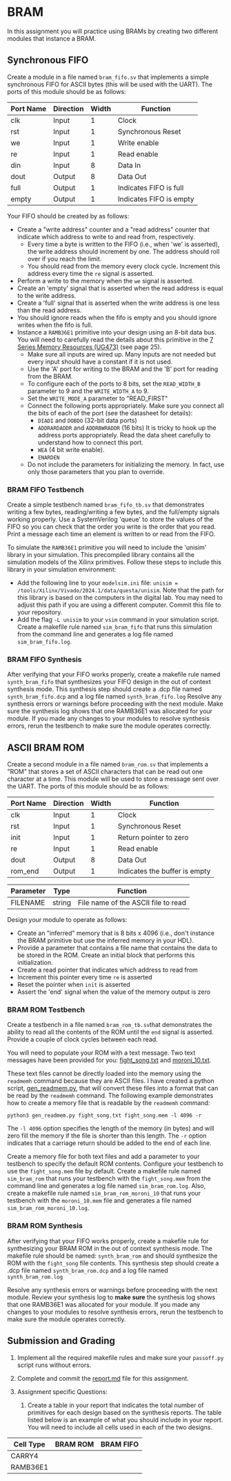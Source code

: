 # BRAM

In this assignment you will practice using BRAMs by creating two different modules that instance a BRAM.

## Synchronous FIFO

Create a module in a file named `bram_fifo.sv` that implements a simple synchronous FIFO for ASCII bytes (this will be used with the UART).
The ports of this module should be as follows:

| Port Name | Direction | Width | Function |
| ---- | ---- | ---- | ----  |
| clk | Input | 1 | Clock |
| rst | Input | 1 | Synchronous Reset |
| we | Input | 1 | Write enable |
| re | Input | 1 | Read enable |
| din | Input | 8 | Data In |
| dout | Output | 8 | Data Out |
| full | Output | 1 | Indicates FIFO is full |
| empty | Output | 1 | Indicates FIFO is empty |

Your FIFO should be created by as follows:
* Create a "write address" counter and a "read address" counter that indicate which address to write to and read from, respectively.
  * Every time a byte is written to the FIFO (i.e., when 'we' is asserted), the write address should increment by one. The address should roll over if you reach the limit. 
  * You should read from the memory every clock cycle. Increment this address every time the `re` signal is asserted.
* Perform a write to the memory when the `we` signal is asserted.
* Create an 'empty' signal that is asserted when the read address is equal to the write address.
* Create a 'full' signal that is asserted when the write address is one less than the read address.
* You should ignore reads when the fifo is empty and you should ignore writes when the fifo is full.
* Instance a `RAMB36E1` primitive into your design using an 8-bit data bus. You will need to carefully read the details about this primitive in the [7 Series Memory Resources (UG473)](https://docs.amd.com/v/u/en-US/ug473_7Series_Memory_Resources) (see page 25).
  * Make sure all inputs are wired up. Many inputs are not needed but every input should have a constant if it is not used.
  * Use the 'A' port for writing to the BRAM and the 'B' port for reading from the BRAM. 
  * To configure each of the ports to 8 bits, set the `READ_WIDTH_B` parameter to 9  and the `WRITE_WIDTH_A` to 9.
  * Set the `WRITE_MODE_A` parameter to "READ_FIRST"
  * Connect the following ports appropriately. Make sure you connect all the bits of each of the port (see the datasheet for details):
    * `DIADI` and `DOBDO` (32-bit data ports)
    * `ADDRARDADDR` and `ADDRBWRADDR` (16 bits) It is tricky to hook up the address ports appropriately. Read the data sheet carefully to understand how to connect this port.
    * `WEA` (4 bit write enable).
    * `ENARDEN`
  * Do not include the parameters for initializing the memory. In fact, use only those parameters that you plan to override.

### BRAM FIFO Testbench 

Create a simple testbench named `bram_fifo_tb.sv` that demonstrates writing a few bytes, reading/writing a few bytes, and the full/empty signals working properly.
Use a SystemVerilog 'queue' to store the values of the FIFO so you can check that the order you write is the order that you read.
Print a message each time an element is written to or read from the FIFO.

To simulate the `RAMB36E1` primitive you will need to include the 'unisim' library in your simulation.
This precompiled library contains all the simulation models of the Xilinx primitives.
Follow these steps to include this library in your simulation environment:
* Add the following line to your `modelsim.ini` file: `unisim = /tools/Xilinx/Vivado/2024.1/data/questa/unisim`. Note that the path for this library is based on the computers in the digital lab. You may need to adjust this path if you are using a different computer. Commit this file to your repository.
* Add the flag `-L unisim` to your `vsim` command in your simulation script.
Create a makefile rule named `sim_bram_fifo` that runs this simulation from the command line and generates a log file named `sim_bram_fifo.log`.

<!--
* `vlib unisim`
* `vmap unisim <Simulation library path>`. For the computers in the digital lab, the simulation path is: 
-->
### BRAM FIFO Synthesis

After verifying that your FIFO works properly, create a makefile rule named `synth_bram_fifo` that synthesizes your FIFO design in the out of context synthesis mode.
This synthesis step should create a .dcp file named `synth_bram_fifo.dcp` and a log file named `synth_bram_fifo.log`
Resolve any synthesis errors or warnings before proceeding with the next module.
Make sure the synthesis log shows that one RAMB36E1 was allocated for your module.
If you made any changes to your modules to resolve synthesis errors, rerun the testbench to make sure the module operates correctly.

## ASCII BRAM ROM

Create a second module in a file named `bram_rom.sv` that implements a "ROM" that stores a set of ASCII characters that can be read out one character at a time.
This module will be used to store a message sent over the UART.
The ports of this module should be as follows:

| Port Name | Direction | Width | Function |
| ---- | ---- | ---- | ----  |
| clk | Input | 1 | Clock |
| rst | Input | 1 | Synchronous Reset |
| init | Input | 1 | Return pointer to zero |
| re | Input | 1 | Read enable |
| dout | Output | 8 | Data Out |
| rom_end | Output | 1 | Indicates the buffer is empty  |

| Parameter | Type | Function |
| ---- | ---- | ---- |
| FILENAME | string | File name of the ASCII file to read |

Design your module to operate as follows:
* Create an "inferred" memory that is 8 bits x 4096 (i.e., don't instance the BRAM primitive but use the inferred memory in your HDL).
* Provide a parameter that contains a file name that contains the data to be stored in the ROM. Create an initial block that performs this initialization.
* Create a read pointer that indicates which address to read from
* Increment this pointer every time `re` is asserted
* Reset the pointer when `init` is asserted
* Assert the 'end' signal when the value of the memory output is zero

### BRAM ROM Testbench 

Create a testbench in a file named `bram_rom_tb.sv`that demonstrates the ability to read all the contents of the ROM until the `end` signal is asserted.
Provide a couple of clock cycles between each read.

You will need to populate your ROM with a text message.
Two text messages have been provided for you: [fight_song.txt](fight_song.txt) and [moroni_10.txt](moroni_10.txt).
<!-- [declaration_of_independence.txt](declaration_of_independence.txt). -->
These text files cannot be directly loaded into the memory using the `readmemh` command because they are ASCII files.
I have created a python script, [gen_readmem.py](gen_readmem.py), that will convert these files into a format that can be read by the `readmemh` command.
The following example demonstrates how to create a memory file that is readable by the `readmemh` command:

`python3 gen_readmem.py fight_song.txt fight_song.mem -l 4096 -r`

The `-l 4096` option specifies the length of the memory (in bytes) and will zero fill the memory if the file is shorter than this length.
The `-r` option indicates that a carriage return should be added to the end of each line.

Create a memory file for both text files and add a parameter to your testbench to specify the default ROM contents.
Configure your testbench to use the `fight_song.mem` file by default.
Create a makefile rule named `sim_bram_rom` that runs your testbench with the `fight_song.mem` from the command line and generates a log file named `sim_bram_rom.log`.
Also, create a makefile rule named `sim_bram_rom_moroni_10` that runs your testbench with the `moroni_10.mem` file and generates a file named `sim_bram_rom_moroni_10.log`.

### BRAM ROM Synthesis 

After verifying that your FIFO works properly, create a makefile rule for synthesizing your BRAM ROM in the out of context synthesis mode.
The makefile rule should be named: `synth_bram_rom` and should synthesize the ROM with the `fight_song` file contents.
This synthesis step should create a .dcp file named `synth_bram_rom.dcp` and a log file named `synth_bram_rom.log`

Resolve any synthesis errors or warnings before proceeding with the next module.
Review your synthesis log to **make sure** the synthesis log shows that one RAMB36E1 was allocated for your module.
If you made any changes to your modules to resolve synthesis errors, rerun the testbench to make sure the module operates correctly.

  
## Submission and Grading

1. Implement all the required makefile rules and make sure your `passoff.py` script runs without errors.
2. Complete and commit the [report.md](report.md) file for this assignment.


3. Assignment specific Questions:
    1. Create a table in your report that indicates the total number of primitives for each design based on the synthesis reports. The table listed below is an example of what you should include in your report. You will need to include all cells used in each of the two designs.

| Cell Type | BRAM ROM | BRAM FIFO |
| ---- | ---- | ---- |
| CARRY4 | | |
| RAMB36E1 | | |


<!--
- Need to have check script copy the modelsim.ini file to the student's directory for grading outside of the repo OR have them commit the modelsim.ini file (done)
- Use the description from Chu section 9.3.2 for creating a FIFO (have them read this and implement this)

They use glbl.v file for simulation. Need to include in their repository.
Don't hard code any paths in makefile! (perhaps have an environment variable that is set so I can reuse their makefiles)
-->

